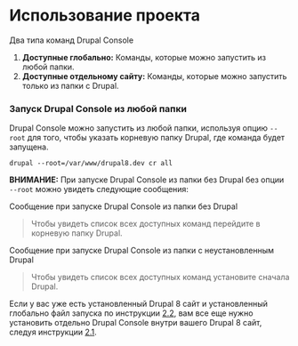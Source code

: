 # Использование проекта

Два типа команд Drupal Console

1. **Доступные глобально:** Команды, которые можно запустить из любой папки.
2. **Доступные отдельному сайту:** Команды, которые можно запустить только из папки с Drupal.

### Запуск Drupal Console из любой папки 

Drupal Console можно запустить из любой папки, используя опцию `--root` для того, чтобы указать корневую папку Drupal, где команда будет запущена.

```
drupal --root=/var/www/drupal8.dev cr all
```
**ВНИМАНИЕ:** При запуске Drupal Console из папки без Drupal без опции `--root` можно увидеть следующие сообщения:

Сообщение при запуске Drupal Console из папки без Drupal
> Чтобы увидеть список всех доступных команд перейдите в корневую папку Drupal.

Сообщение при запуске Drupal Console из папки с неустановленным Drupal
> Чтобы увидеть список всех доступных команд установите сначала Drupal.

Если у вас уже есть установленный Drupal 8 сайт и установленный глобально файл запуска по инструкции [2.2](../getting/launcher.md), вам все еще нужно установить отдельно Drupal Console внутри вашего Drupal 8 сайт, следуя инструкции [2.1](../getting/composer.md).
